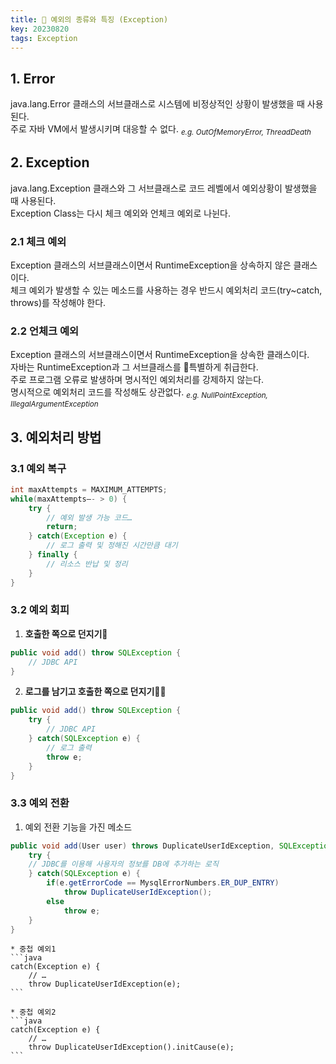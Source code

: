 ```yaml
---
title: 🛑 예외의 종류와 특징 (Exception)
key: 20230820
tags: Exception
---
```


## 1. Error

java.lang.Error 클래스의 서브클래스로 시스템에 비정상적인 상황이 발생했을 때 사용된다.   
주로 자바 VM에서 발생시키며 대응할 수 없다. <sub><i>e.g. OutOfMemoryError, ThreadDeath</i></sub>

## 2. Exception

java.lang.Exception 클래스와 그 서브클래스로 코드 레벨에서 예외상황이 발생했을 때 사용된다.   
Exception Class는 다시 체크 예외와 언체크 예외로 나뉜다.

### 2.1 체크 예외

Exception 클래스의 서브클래스이면서 RuntimeException을 상속하지 않은 클래스이다.   
체크 예외가 발생할 수 있는 메소드를 사용하는 경우 반드시 예외처리 코드(try~catch, throws)를 작성해야 한다.

### 2.2 언체크 예외

Exception 클래스의 서브클래스이면서 RuntimeException을 상속한 클래스이다.   
자바는 RuntimeException과 그 서브클래스를 💎특별하게 취급한다.   
주로 프로그램 오류로 발생하며 명시적인 예외처리를 강제하지 않는다.   
명시적으로 예외처리 코드를 작성해도 상관없다. <sub><i>e.g. NullPointException, IllegalArgumentException</i></sub>

## 3. 예외처리 방법

### 3.1 예외 복구

```java
int maxAttempts = MAXIMUM_ATTEMPTS;
while(maxAttempts—- > 0) {
    try {
        // 예외 발생 가능 코드…
        return;
    } catch(Exception e) {
        // 로그 출력 및 정해진 시간만큼 대기
    } finally {
        // 리소스 반납 및 정리
    }
}
```

### 3.2 예외 회피

1. **호출한 쪽으로 던지기🤾**
```java
public void add() throw SQLException {
    // JDBC API
}
```
2. **로그를 남기고 호출한 쪽으로 던지기🤾‍♀️**
```java
public void add() throw SQLException {
    try {
        // JDBC API
    } catch(SQLException e) {
        // 로그 출력
        throw e;
    }
}
```

### 3.3 예외 전환

1. 예외 전환 기능을 가진 메소드
```java
public void add(User user) throws DuplicateUserIdException, SQLException {
    try {
    // JDBC를 이용해 사용자의 정보를 DB에 추가하는 로직
    } catch(SQLException e) {
        if(e.getErrorCode == MysqlErrorNumbers.ER_DUP_ENTRY)
            throw DuplicateUserIdException();
        else
            throw e;
    }
}
```

    * 중첩 예외1
    ```java
    catch(Exception e) {
        // …
        throw DuplicateUserIdException(e);
    ```

    * 중첩 예외2
    ```java
    catch(Exception e) {
        // …
        throw DuplicateUserIdException().initCause(e);
    ```